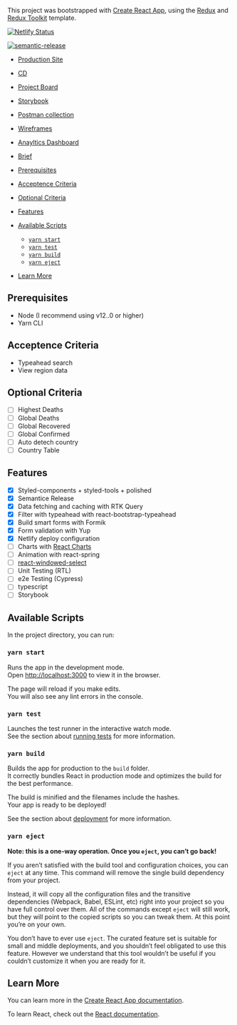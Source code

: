This project was bootstrapped with [Create React App](https://github.com/facebook/create-react-app), using the [Redux](https://redux.js.org/) and [Redux Toolkit](https://redux-toolkit.js.org/) template.

[![Netlify Status](https://api.netlify.com/api/v1/badges/2b36648d-d9ba-4ad6-aa39-015bb3b4104d/deploy-status)](https://app.netlify.com/sites/cocky-benz-c62210/deploys)

[![semantic-release](https://img.shields.io/badge/%20%20%F0%9F%93%A6%F0%9F%9A%80-semantic--release-e10079.svg)](https://github.com/semantic-release/semantic-release)

- [Production Site](https://covivi.netlify.app/)
- [CD](https://app.netlify.com/sites/covivi/deploys)
- [Project Board](https://github.com/S3ak/covid-dashboard-redux/projects/1?add_cards_query=is%3Aopen)
- [Storybook]()
- [Postman collection](https://documenter.getpostman.com/view/664217/Tzz5tydH)
- [Wireframes]()
- [Anayltics Dashboard]()
- [Brief](https://github.com/Noroff-Fagskole/frontend_technical_recruitment_test)

- [Prerequisites](#prerequisites)
- [Acceptence Criteria](#acceptence-criteria)
- [Optional Criteria](#optional-criteria)
- [Features](#features)
- [Available Scripts](#available-scripts)
  - [`yarn start`](#yarn-start)
  - [`yarn test`](#yarn-test)
  - [`yarn build`](#yarn-build)
  - [`yarn eject`](#yarn-eject)
- [Learn More](#learn-more)

## Prerequisites

- Node (I recommend using v12..0 or higher)
- Yarn CLI

## Acceptence Criteria

- Typeahead search
- View region data

## Optional Criteria

- [ ] Highest Deaths
- [ ] Global Deaths
- [ ] Global Recovered
- [ ] Global Confirmed
- [ ] Auto detech country
- [ ] Country Table

## Features

- [x] Styled-components + styled-tools + polished
- [x] Semantice Release
- [x] Data fetching and caching with RTK Query
- [x] Filter with typeahead with react-bootstrap-typeahead
- [x] Build smart forms with Formik
- [x] Form validation with Yup
- [x] Netlify deploy configuration
- [ ] Charts with [React Charts](https://www.npmjs.com/package/react-charts)
- [ ] Animation with react-spring
- [ ] [react-windowed-select](https://www.npmjs.com/package/react-windowed-select)
- [ ] Unit Testing (RTL)
- [ ] e2e Testing (Cypress)
- [ ] typescript
- [ ] Storybook

## Available Scripts

In the project directory, you can run:

### `yarn start`

Runs the app in the development mode.<br />
Open [http://localhost:3000](http://localhost:3000) to view it in the browser.

The page will reload if you make edits.<br />
You will also see any lint errors in the console.

### `yarn test`

Launches the test runner in the interactive watch mode.<br />
See the section about [running tests](https://facebook.github.io/create-react-app/docs/running-tests) for more information.

### `yarn build`

Builds the app for production to the `build` folder.<br />
It correctly bundles React in production mode and optimizes the build for the best performance.

The build is minified and the filenames include the hashes.<br />
Your app is ready to be deployed!

See the section about [deployment](https://facebook.github.io/create-react-app/docs/deployment) for more information.

### `yarn eject`

**Note: this is a one-way operation. Once you `eject`, you can’t go back!**

If you aren’t satisfied with the build tool and configuration choices, you can `eject` at any time. This command will remove the single build dependency from your project.

Instead, it will copy all the configuration files and the transitive dependencies (Webpack, Babel, ESLint, etc) right into your project so you have full control over them. All of the commands except `eject` will still work, but they will point to the copied scripts so you can tweak them. At this point you’re on your own.

You don’t have to ever use `eject`. The curated feature set is suitable for small and middle deployments, and you shouldn’t feel obligated to use this feature. However we understand that this tool wouldn’t be useful if you couldn’t customize it when you are ready for it.

## Learn More

You can learn more in the [Create React App documentation](https://facebook.github.io/create-react-app/docs/getting-started).

To learn React, check out the [React documentation](https://reactjs.org/).
